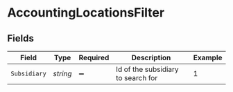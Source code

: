 # AccountingLocationsFilter


## Fields

| Field                              | Type                               | Required                           | Description                        | Example                            |
| ---------------------------------- | ---------------------------------- | ---------------------------------- | ---------------------------------- | ---------------------------------- |
| `Subsidiary`                       | *string*                           | :heavy_minus_sign:                 | Id of the subsidiary to search for | 1                                  |